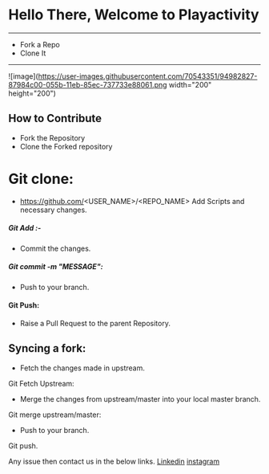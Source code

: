 #  Hello There, Welcome to Playactivity
***
* Fork a Repo
* Clone It

***
![image](https://user-images.githubusercontent.com/70543351/94982827-87984c00-055b-11eb-85ec-737733e88061.png width="200" height="200")


## How to Contribute

* Fork the Repository
* Clone the Forked repository

# Git clone:
 * https://github.com/<USER_NAME>/<REPO_NAME>
Add Scripts and necessary changes.

##### Git Add :-
* Commit the changes.

##### Git commit -m "MESSAGE":
* Push to your branch.

#### Git Push:
* Raise a Pull Request to the parent Repository.

## Syncing a fork:

* Fetch the changes made in upstream.

Git Fetch Upstream:
* Merge the changes from upstream/master into your local master branch.

Git merge upstream/master:
* Push to your branch.

Git push.

Any issue then contact us in the below links.
[Linkedin](https://www.linkedin.com/in/hari-om-kushwaha-6a698a192 "Hari Om")
[instagram](_itzhari__ "Hari Om")
